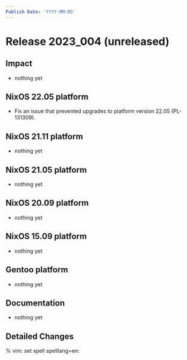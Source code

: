 ```yaml
---
Publish Date: 'YYYY-MM-DD'
---
```


# Release 2023_004 (unreleased)

## Impact

- nothing yet

## NixOS 22.05 platform

- Fix an issue that prevented upgrades to platform version 22.05 (PL-131309).

## NixOS 21.11 platform

- nothing yet

## NixOS 21.05 platform

- nothing yet

## NixOS 20.09 platform

- nothing yet

## NixOS 15.09 platform

- nothing yet

## Gentoo platform

- nothing yet

## Documentation

- nothing yet

## Detailed Changes

% vim: set spell spelllang=en:
